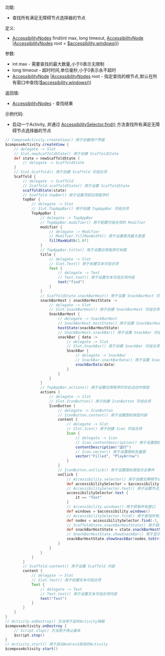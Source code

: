 功能:

+ 查找所有满足无障碍节点选择器的节点

定义:

+ [AccessibilityNodes](/API/Accessibility/AccessibilityNodes/README.md) find(int max, long timeout,
  [AccessibilityNode](/API/Accessibility/AccessibilityNode/README.md)
  |[AccessibilityNodes](/API/Accessibility/AccessibilityNodes/README.md) root =
  [$accessibility.windows()](/API/Accessibility/Accessibility/README.md?id=windows))

参数:

+ int max - 需要查找的最大数量,小于0表示无限制
+ long timeout - 超时时间,单位毫秒,小于0表示永不超时
+ [AccessibilityNode](/API/Accessibility/AccessibilityNode/README.md)
  |[AccessibilityNodes](/API/Accessibility/AccessibilityNodes/README.md) root -
  指定查找的根节点,默认在所有窗口中查找([$accessibility.windows()](/API/Accessibility/Accessibility/README.md?id=windows))

返回值:

+ [AccessibilityNodes](/API/Accessibility/AccessibilityNodes/README.md) - 查找结果

示例代码:

+ 启动一个Activity,
  并通过 [AccessibilitySelector.find()](/API/Accessibility/AccessibilitySelector/README.md?id=find)
  方法查找所有满足无障碍节点选择器的节点

```groovy
// ComposeActivity.createView() 用于创建用户界面
$composeActivity.createView {
    // delegate -> Slot
    // Slot.newScaffoldState() 用于创建 ScaffoldState
    def state = newScaffoldState {
        // delegate -> ScaffoldState
    }
    // Slot.Scaffold() 用于创建 Scaffold 可组合项
    Scaffold {
        // delegate -> Scaffold
        // Scaffold.scaffoldState() 用于设置 ScaffoldState
        scaffoldState(state)
        // Scaffold.topBar() 用于设置顶部应用程序栏
        topBar {
            // delegate -> Slot
            // Slot.TopAppBar() 用于创建 TopAppBar 可组合项
            TopAppBar {
                // delegate -> TopAppBar
                // TopAppBar.modifier() 用于配置可组合项的 Modifier
                modifier {
                    // delegate -> Modifier
                    // Modifier.fillMaxWidth() 用于设置填充最大宽度
                    fillMaxWidth(1.0f)
                }
                // TopAppBar.title() 用于设置应用程序栏标题
                title {
                    // delegate -> Slot
                    // Slot.Text() 用于创建文本可组合项
                    Text {
                        // delegate -> Text
                        // Text.text() 用于设置文本可组合项内容
                        text("find")
                    }
                }
                // ScaffoldState.snackBarHost() 用于设置 SnackBarHost 可组合项
                snackBarHost { snackBarHostState ->
                    // delegate -> Slot
                    // Slot.SnackBarHost() 用于创建 SnackBarHost 可组合项
                    SnackBarHost {
                        // delegate -> SnackBarHost
                        // SnackBarHost.hostState() 用于设置 SnackBarHostState
                        hostState(snackBarHostState)
                        // SnackBarHost.snackBar() 用于设置 SnackBar 可组合项
                        snackBar { data ->
                            // delegate -> Slot
                            // Slot.SnackBar() 用于创建 SnackBar 可组合项
                            SnackBar {
                                // delegate -> SnackBar
                                // SnackBar.snackBarData() 用于设置 SnackBarData
                                snackBarData(data)
                            }
                        }
                    }
                }
                // TopAppBar.actions() 用于设置应用程序栏的右边动作按钮
                actions {
                    // delegate -> Slot
                    // Slot.IconButton() 用于创建 IconButton 可组合项
                    IconButton {
                        // delegate -> IconButton
                        // IconButton.content() 用于设置图标按钮内容
                        content {
                            // delegate -> Slot
                            // Slot.Icon() 用于创建 Icon 可组合项
                            Icon {
                                // delegate -> Icon
                                // Icon.contentDescription() 用于设置图标内容描述
                                contentDescription("运行")
                                // Icon.vector() 用于设置图标矢量图
                                vector("Filled", "PlayArrow")
                            }
                        }
                        // IconButton.onClick() 用于设置图标按钮点击事件
                        onClick {
                            // Accessibility.selector() 用于创建无障碍节点选择器
                            def accessibilitySelector = $accessibility.selector()
                            // AccessibilitySelector.text() 用于设置节点文本过滤器
                            accessibilitySelector.text {
                                it == "Text"
                            }
                            // Accessibility.windows() 用于获取所有窗口
                            def windows = $accessibility.windows()
                            // AccessibilitySelector.find() 用于查找所有满足无障碍节点选择器的节点
                            def nodes = accessibilitySelector.find(-1, 1000, windows)
                            // ScaffoldState.snackBarHostState() 用于获取 SnackBarHostState
                            def snackBarHostState = state.snackBarHostState()
                            // SnackBarHostState.showSnackBar() 用于显示 SnackBar
                            snackBarHostState.showSnackBar(nodes.toString(), null, "Short")
                        }
                    }
                }
            }
        }
        // Scaffold.content() 用于设置 Scaffold 内容
        content {
            // delegate -> Slot
            // Slot.Text() 用于创建文本可组合项
            Text {
                // delegate -> Text
                // Text.text() 用于设置文本可组合项内容
                text("Text")
            }
        }
    }
}
// Activity.onDestroy() 方法用于监听Activity销毁
$composeActivity.onDestroy {
    // Script.stop() 方法用于停止脚本
    $script.stop()
}
// Activity.start() 用于启动Android系统的Activity
$composeActivity.start()
```